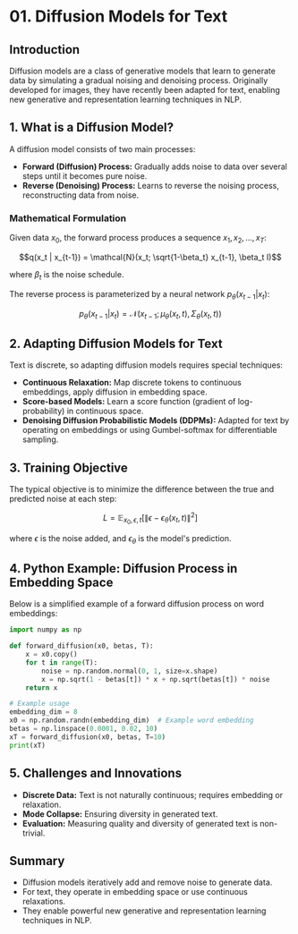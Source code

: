 # 01. Diffusion Models for Text

## Introduction

Diffusion models are a class of generative models that learn to generate data by simulating a gradual noising and denoising process. Originally developed for images, they have recently been adapted for text, enabling new generative and representation learning techniques in NLP.

## 1. What is a Diffusion Model?

A diffusion model consists of two main processes:
- **Forward (Diffusion) Process:** Gradually adds noise to data over several steps until it becomes pure noise.
- **Reverse (Denoising) Process:** Learns to reverse the noising process, reconstructing data from noise.

### Mathematical Formulation

Given data $`x_0`$, the forward process produces a sequence $`x_1, x_2, ..., x_T`$:

```math
q(x_t | x_{t-1}) = \mathcal{N}(x_t; \sqrt{1-\beta_t} x_{t-1}, \beta_t I)
```

where $`\beta_t`$ is the noise schedule.

The reverse process is parameterized by a neural network $`p_\theta(x_{t-1} | x_t)`$:

```math
p_\theta(x_{t-1} | x_t) = \mathcal{N}(x_{t-1}; \mu_\theta(x_t, t), \Sigma_\theta(x_t, t))
```

## 2. Adapting Diffusion Models for Text

Text is discrete, so adapting diffusion models requires special techniques:
- **Continuous Relaxation:** Map discrete tokens to continuous embeddings, apply diffusion in embedding space.
- **Score-based Models:** Learn a score function (gradient of log-probability) in continuous space.
- **Denoising Diffusion Probabilistic Models (DDPMs):** Adapted for text by operating on embeddings or using Gumbel-softmax for differentiable sampling.

## 3. Training Objective

The typical objective is to minimize the difference between the true and predicted noise at each step:

```math
L = \mathbb{E}_{x_0, \epsilon, t} \left[ \| \epsilon - \epsilon_\theta(x_t, t) \|^2 \right]
```

where $`\epsilon`$ is the noise added, and $`\epsilon_\theta`$ is the model's prediction.

## 4. Python Example: Diffusion Process in Embedding Space

Below is a simplified example of a forward diffusion process on word embeddings:

```python
import numpy as np

def forward_diffusion(x0, betas, T):
    x = x0.copy()
    for t in range(T):
        noise = np.random.normal(0, 1, size=x.shape)
        x = np.sqrt(1 - betas[t]) * x + np.sqrt(betas[t]) * noise
    return x

# Example usage
embedding_dim = 8
x0 = np.random.randn(embedding_dim)  # Example word embedding
betas = np.linspace(0.0001, 0.02, 10)
xT = forward_diffusion(x0, betas, T=10)
print(xT)
```

## 5. Challenges and Innovations

- **Discrete Data:** Text is not naturally continuous; requires embedding or relaxation.
- **Mode Collapse:** Ensuring diversity in generated text.
- **Evaluation:** Measuring quality and diversity of generated text is non-trivial.

## Summary
- Diffusion models iteratively add and remove noise to generate data.
- For text, they operate in embedding space or use continuous relaxations.
- They enable powerful new generative and representation learning techniques in NLP. 